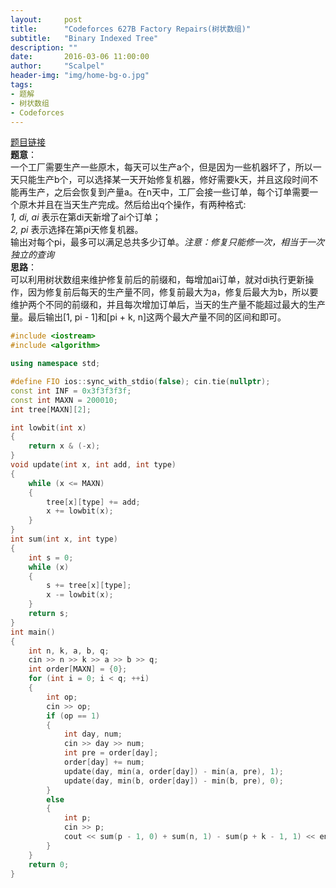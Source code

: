 ```yaml
---
layout:     post
title:      "Codeforces 627B Factory Repairs(树状数组)"
subtitle:   "Binary Indexed Tree"
description: ""
date:       2016-03-06 11:00:00
author:     "Scalpel"
header-img: "img/home-bg-o.jpg"
tags:
- 题解
- 树状数组
- Codeforces
---
```

[题目链接](http://codeforces.com/problemset/problem/627/B)  
**题意**：  
一个工厂需要生产一些原木，每天可以生产a个，但是因为一些机器坏了，所以一天只能生产b个，可以选择某一天开始修复机器，修好需要k天，并且这段时间不能再生产，之后会恢复到产量a。在n天中，工厂会接一些订单，每个订单需要一个原木并且在当天生产完成。然后给出q个操作，有两种格式:  
*1, di, ai* 表示在第di天新增了ai个订单；  
*2, pi* 表示选择在第pi天修复机器。  
输出对每个pi，最多可以满足总共多少订单。*注意：修复只能修一次，相当于一次独立的查询*  
**思路**：  
可以利用树状数组来维护修复前后的前缀和，每增加ai订单，就对di执行更新操作，因为修复前后每天的生产量不同，修复前最大为a，修复后最大为b，所以要维护两个不同的前缀和，并且每次增加订单后，当天的生产量不能超过最大的生产量。最后输出\[1, pi - 1\]和\[pi + k, n\]这两个最大产量不同的区间和即可。  

~~~cpp
#include <iostream>
#include <algorithm>

using namespace std;

#define FIO ios::sync_with_stdio(false); cin.tie(nullptr);
const int INF = 0x3f3f3f3f;
const int MAXN = 200010;
int tree[MAXN][2];

int lowbit(int x)
{
    return x & (-x);
}
void update(int x, int add, int type)
{
    while (x <= MAXN)
    {
        tree[x][type] += add;
        x += lowbit(x);
    }
}
int sum(int x, int type)
{
    int s = 0;
    while (x)
    {
        s += tree[x][type];
        x -= lowbit(x);
    }
    return s;
}
int main() 
{
    int n, k, a, b, q;
    cin >> n >> k >> a >> b >> q;
    int order[MAXN] = {0};
    for (int i = 0; i < q; ++i)
    {
        int op;
        cin >> op;
        if (op == 1)
        {
            int day, num;
            cin >> day >> num;
            int pre = order[day];
            order[day] += num;
            update(day, min(a, order[day]) - min(a, pre), 1);
            update(day, min(b, order[day]) - min(b, pre), 0);
        }
        else
        {
            int p;
            cin >> p;
            cout << sum(p - 1, 0) + sum(n, 1) - sum(p + k - 1, 1) << endl;
        }
    }
    return 0;
}
~~~
